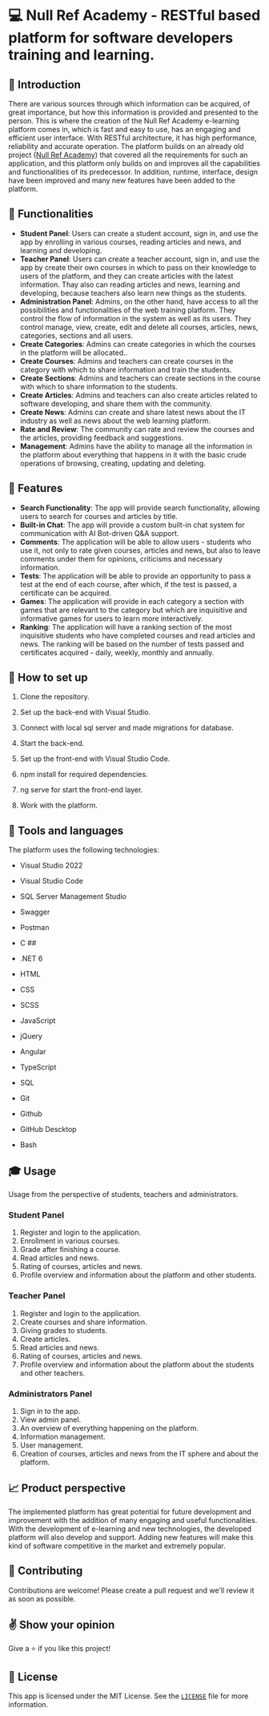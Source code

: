 # 💻 Null Ref Academy - RESTful based platform for software developers training and learning.

## :page_facing_up: Introduction
There are various sources through which information can be acquired, of great importance, but how this information is provided and presented to the person. This is where the creation of the Null Ref Academy e-learning platform comes in, which is fast and easy to use, has an engaging and efficient user interface. With RESTful architecture, it has high performance, reliability and accurate operation. The platform builds on an already old project ([Null Ref Academy](https://github.com/georgianastasov/dev-academy-webapi-angular)) that covered all the requirements for such an application, and this platform only builds on and improves all the capabilities and functionalities of its predecessor. In addition, runtime, interface, design have been improved and many new features have been added to the platform.

## **🌟 Functionalities**
* **Student Panel**: Users can create a student account, sign in, and use the app by enrolling in various courses, reading articles and news, and learning and developing.
* **Teacher Panel**: Users can create a teacher account, sign in, and use the app by create their own courses in which to pass on their knowledge to users of the platform, and they can create articles with the latest information. Thay also can reading articles and news, learning and developing, because teachers also learn new things as the students.
* **Administration Panel**: Admins, on the other hand, have access to all the possibilities and functionalities of the web training platform. They control the flow of information in the system as well as its users. They control manage, view, create, edit and delete all courses, articles, news, categories, sections and all users.
* **Create Categories**: Admins can create categories in which the courses in the platform will be allocated..
* **Create Courses**: Admins and teachers can create courses in the category with which to share information and train the students.
* **Create Sections**: Admins and teachers can create sections in the course with which to share information to the students.
* **Create Articles**: Admins and teachers can also create articles related to software developing, and share them with the community.
* **Create News**: Admins can create and share latest news about the IT industry as well as news about the web learning platform.
* **Rate and Review**: The community can rate and review the courses and the articles, providing feedback and suggestions.
* **Management**: Admins have the ability to manage all the information in the platform about everything that happens in it with the basic crude operations of browsing, creating, updating and deleting.

## **🌟 Features**
* **Search Functionality**: The app will provide search functionality, allowing users to search for courses and articles by title.
* **Built-in Chat**: The app will provide a custom built-in chat system for communication with AI Bot-driven Q&A support.
* **Comments**: The application will be able to allow users - students who use it, not only to rate given courses, articles and news, but also to leave comments under them for opinions, criticisms and necessary information.
* **Tests**: The application will be able to provide an opportunity to pass a test at the end of each course, after which, if the test is passed, a certificate can be acquired.
* **Games**: Тhe application will provide in each category a section with games that are relevant to the category but which are inquisitive and informative games for users to learn more interactively.
* **Ranking**: The application will have a ranking section of the most inquisitive students who have completed courses and read articles and news. The ranking will be based on the number of tests passed and certificates acquired - daily, weekly, monthly and annually.

## :electric_plug: How to set up
1. Clone the repository.
2. Set up the back-end with Visual Studio.
3. Connect with local sql server and made migrations for database.
4. Start the back-end.

5. Set up the front-end with Visual Studio Code.
6. npm install for required dependencies.
7. ng serve for start the front-end layer.

8. Work with the platform.

## :wrench: Tools and languages
The platform uses the following technologies:
* Visual Studio 2022
* Visual Studio Code
* SQL Server Management Studio 
* Swagger
* Postman

* C ##
* .NET 6
* HTML
* CSS
* SCSS
* JavaScript
* jQuery
* Angular
* TypeScript
* SQL

* Git
* Github
* GitHub Descktop
* Bash

## **🎓 Usage**
Usage from the perspective of students, teachers and administrators.

### **Student Panel**
1. Register and login to the application.
2. Enrollment in various courses.
3. Grade after finishing a course.
4. Read articles and news.
5. Rating of courses, articles and news.
6. Profile overview and information about the platform and other students.

### **Teacher Panel**
1. Register and login to the application.
2. Create courses and share information.
3. Giving grades to students.
4. Create articles.
5. Read articles and news.
5. Rating of courses, articles and news.
6. Profile overview and information about the platform about the students and other teachers.

### **Administrators Panel**
1. Sign in to the app.
2. View admin panel.
3. An overview of everything happening on the platform.
4. Information management.
5. User management.
6. Creation of courses, articles and news from the IT sphere and about the platform.

## :chart_with_upwards_trend: Product perspective
The implemented platform has great potential for future development and improvement with the addition of many engaging and useful functionalities. With the development of e-learning and new technologies, the developed platform will also develop and support. Adding new features will make this kind of software competitive in the market and extremely popular.

## **🤝 Contributing**
Contributions are welcome! Please create a pull request and we'll review it as soon as possible.
## ✌️ Show your opinion
Give a ⭐ if you like this project!

## 📝 License
This app is licensed under the MIT License. See the <code>[LICENSE](https://github.com/georgianastasov/null-ref-academy-restful/blob/main/LICENSE)</code> file for more information.
